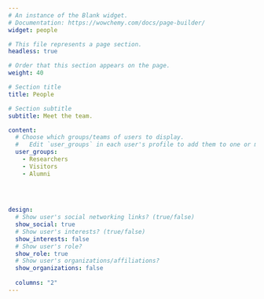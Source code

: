 ```yaml
---
# An instance of the Blank widget.
# Documentation: https://wowchemy.com/docs/page-builder/
widget: people

# This file represents a page section.
headless: true

# Order that this section appears on the page.
weight: 40

# Section title
title: People

# Section subtitle
subtitle: Meet the team.

content:
  # Choose which groups/teams of users to display.
  #   Edit `user_groups` in each user's profile to add them to one or more of these groups.
  user_groups:
    - Researchers
    - Visitors
    - Alumni
    

    
    
design:
  # Show user's social networking links? (true/false)
  show_social: true
  # Show user's interests? (true/false)
  show_interests: false
  # Show user's role?
  show_role: true
  # Show user's organizations/affiliations?
  show_organizations: false
  
  columns: "2"
---
```


